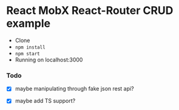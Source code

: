 # React MobX React-Router CRUD example

- Clone
- `npm install` 
- `npm start`
- Running on localhost:3000

### Todo

- [X] maybe manipulating through fake json rest api?

- [X] maybe add TS support?
